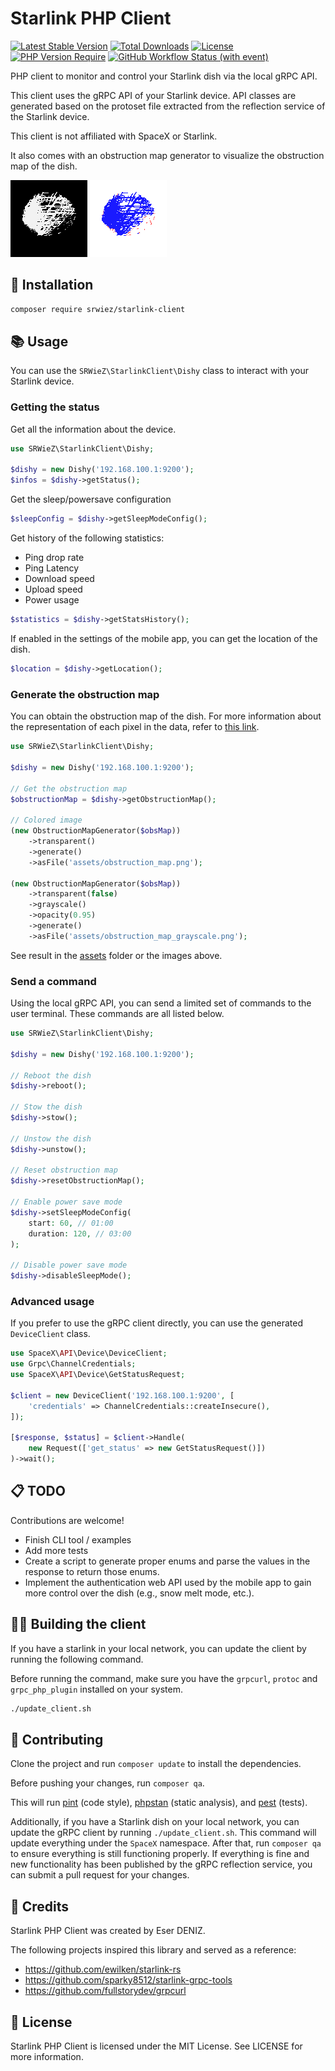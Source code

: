# Starlink PHP Client

[![Latest Stable Version](https://poser.pugx.org/srwiez/starlink-client/v)](https://packagist.org/packages/srwiez/starlink-client)
[![Total Downloads](https://poser.pugx.org/srwiez/starlink-client/downloads)](https://packagist.org/packages/srwiez/starlink-client)
[![License](https://poser.pugx.org/srwiez/starlink-client/license)](https://packagist.org/packages/srwiez/starlink-client)
[![PHP Version Require](https://poser.pugx.org/srwiez/starlink-client/require/php)](https://packagist.org/packages/srwiez/starlink-client)
[![GitHub Workflow Status (with event)](https://img.shields.io/github/actions/workflow/status/srwiez/php-starlink-client/test.yml?label=Tests)](https://github.com/srwiez/php-starlink-client/actions/workflows/test.yml)

PHP client to monitor and control your Starlink dish via the local gRPC API. 

This client uses the gRPC API of your Starlink device. API classes are generated based on the protoset file extracted from the reflection service of the Starlink device. 

This client is not affiliated with SpaceX or Starlink.

It also comes with an obstruction map generator to visualize the obstruction map of the dish.

![Obstruction map grayscale](assets/obstruction_map_grayscale.png)
![Obstruction map](assets/obstruction_map.png)

## 🚀 Installation

```bash
composer require srwiez/starlink-client
```

## 📚 Usage
You can use the `SRWieZ\StarlinkClient\Dishy` class to interact with your Starlink device.

### Getting the status
Get all the information about the device.
```php 
use SRWieZ\StarlinkClient\Dishy;

$dishy = new Dishy('192.168.100.1:9200');
$infos = $dishy->getStatus();
```

Get the sleep/powersave configuration
```php
$sleepConfig = $dishy->getSleepModeConfig();
```

Get history of the following statistics:
- Ping drop rate
- Ping Latency
- Download speed
- Upload speed
- Power usage

```php
$statistics = $dishy->getStatsHistory();
```

If enabled in the settings of the mobile app, you can get the location of the dish.
```php
$location = $dishy->getLocation();
```

### Generate the obstruction map
You can obtain the obstruction map of the dish. For more information about the representation of each pixel in the data, refer to [this link](https://github.com/sparky8512/starlink-grpc-tools/blob/main/dish_obstruction_map.py).
```php
use SRWieZ\StarlinkClient\Dishy;

$dishy = new Dishy('192.168.100.1:9200');

// Get the obstruction map
$obstructionMap = $dishy->getObstructionMap();

// Colored image
(new ObstructionMapGenerator($obsMap))
    ->transparent()
    ->generate()
    ->asFile('assets/obstruction_map.png');

(new ObstructionMapGenerator($obsMap))
    ->transparent(false)
    ->grayscale()
    ->opacity(0.95)
    ->generate()
    ->asFile('assets/obstruction_map_grayscale.png');
```
See result in the [assets](assets) folder or the images above.

### Send a command
Using the local gRPC API, you can send a limited set of commands to the user terminal. These commands are all listed below. 

```php
use SRWieZ\StarlinkClient\Dishy;

$dishy = new Dishy('192.168.100.1:9200');

// Reboot the dish
$dishy->reboot();

// Stow the dish
$dishy->stow();

// Unstow the dish
$dishy->unstow();

// Reset obstruction map
$dishy->resetObstructionMap();

// Enable power save mode
$dishy->setSleepModeConfig(
    start: 60, // 01:00
    duration: 120, // 03:00
);

// Disable power save mode
$dishy->disableSleepMode();
```

### Advanced usage
If you prefer to use the gRPC client directly, you can use the generated `DeviceClient` class.

```php
use SpaceX\API\Device\DeviceClient;
use Grpc\ChannelCredentials;
use SpaceX\API\Device\GetStatusRequest;

$client = new DeviceClient('192.168.100.1:9200', [
    'credentials' => ChannelCredentials::createInsecure(),
]);

[$response, $status] = $client->Handle(
    new Request(['get_status' => new GetStatusRequest()])
)->wait();
```

## 📋 TODO
Contributions are welcome!

- Finish CLI tool / examples
- Add more tests
- Create a script to generate proper enums and parse the values in the response to return those enums.
- Implement the authentication web API used by the mobile app to gain more control over the dish (e.g., snow melt mode, etc.).

## 🧑‍🔧 Building the client
If you have a starlink in your local network, you can update the client by running the following command.

Before running the command, make sure you have the `grpcurl`,  `protoc` and `grpc_php_plugin` installed on your system.

```bash
./update_client.sh
```

## 🤝 Contributing
Clone the project and run `composer update` to install the dependencies.

Before pushing your changes, run `composer qa`. 

This will run [pint](http://github.com/laravel/pint) (code style), [phpstan](http://github.com/phpstan/phpstan) (static analysis), and [pest](http://github.com/pestphp/pest) (tests).

Additionally, if you have a Starlink dish on your local network, you can update the gRPC client by running `./update_client.sh`. This command will update everything under the `SpaceX` namespace. After that, run `composer qa` to ensure everything is still functioning properly. If everything is fine and new functionality has been published by the gRPC reflection service, you can submit a pull request for your changes.


## 👥 Credits

Starlink PHP Client was created by Eser DENIZ.

The following projects inspired this library and served as a reference:

- https://github.com/ewilken/starlink-rs
- https://github.com/sparky8512/starlink-grpc-tools
- https://github.com/fullstorydev/grpcurl

## 📝 License

Starlink PHP Client is licensed under the MIT License. See LICENSE for more information.
